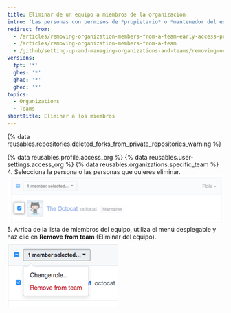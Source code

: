 ```yaml
---
title: Eliminar de un equipo a miembros de la organización
intro: 'Las personas con permisos de *propietario* o *mantenedor del equipo* pueden eliminar de un equipo a miembros del equipo. Puede que se deba hacer esto si una persona no necesita más el acceso a un repositorio que otorga el equipo, o si una persona no se dedica más a los proyectos de un equipo.'
redirect_from:
  - /articles/removing-organization-members-from-a-team-early-access-program
  - /articles/removing-organization-members-from-a-team
  - /github/setting-up-and-managing-organizations-and-teams/removing-organization-members-from-a-team
versions:
  fpt: '*'
  ghes: '*'
  ghae: '*'
  ghec: '*'
topics:
  - Organizations
  - Teams
shortTitle: Eliminar a los miembros
---
```


{% data reusables.repositories.deleted_forks_from_private_repositories_warning %}

{% data reusables.profile.access_org %}
{% data reusables.user-settings.access_org %}
{% data reusables.organizations.specific_team %}
4. Selecciona la persona o las personas que quieres eliminar. ![Casilla junto al miembro de la organización](/assets/images/help/teams/team-member-check-box.png)
5. Arriba de la lista de miembros del equipo, utiliza el menú desplegable y haz clic en **Remove from team** (Eliminar del equipo). ![Menú desplegable con opción para cambiar el rol](/assets/images/help/teams/bulk-edit-drop-down.png)
